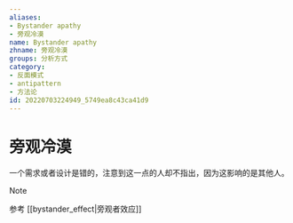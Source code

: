 ```yaml
---
aliases:
- Bystander apathy
- 旁观冷漠
name: Bystander apathy
zhname: 旁观冷漠
groups: 分析方式
category:
- 反面模式
- antipattern
- 方法论
id: 20220703224949_5749ea8c43ca41d9
---
```


# 旁观冷漠

一个需求或者设计是错的，注意到这一点的人却不指出，因为这影响的是其他人。

> [!NOTE]
> 参考 [[bystander_effect|旁观者效应]]